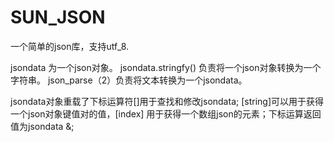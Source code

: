 # SUN_JSON
一个简单的json库，支持utf_8.

jsondata 为一个json对象。
jsondata.stringfy() 负责将一个json对象转换为一个字符串。
json_parse（2）负责将文本转换为一个jsondata。

jsondata对象重载了下标运算符[]用于查找和修改jsondata;
[string]可以用于获得一个json对象键值对的值，[index] 用于获得一个数组json的元素；下标运算返回值为jsondata &;

